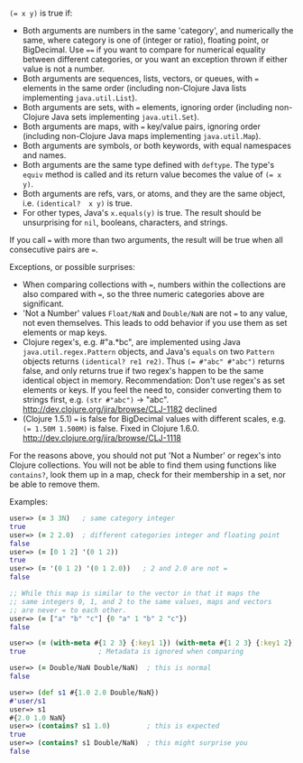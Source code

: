 `(= x y)` is true if:

* Both arguments are numbers in the same 'category', and numerically
  the same, where category is one of (integer or ratio), floating
  point, or BigDecimal.  Use `==` if you want to compare for numerical
  equality between different categories, or you want an exception
  thrown if either value is not a number.
* Both arguments are sequences, lists, vectors, or queues, with `=`
  elements in the same order (including non-Clojure Java lists
  implementing `java.util.List`).
* Both arguments are sets, with `=` elements, ignoring order
  (including non-Clojure Java sets implementing `java.util.Set`).
* Both arguments are maps, with `=` key/value pairs, ignoring order
  (including non-Clojure Java maps implementing `java.util.Map`).
* Both arguments are symbols, or both keywords, with equal namespaces
  and names.
* Both arguments are the same type defined with `deftype`.  The type's
  `equiv` method is called and its return value becomes the value of
  `(= x y)`.
* Both arguments are refs, vars, or atoms, and they are the same
  object, i.e. `(identical?  x y)` is true.
* For other types, Java's `x.equals(y)` is true.  The result should be
  unsurprising for `nil`, booleans, characters, and strings.

If you call `=` with more than two arguments, the result will be true
when all consecutive pairs are `=`.

Exceptions, or possible surprises:

* When comparing collections with `=`, numbers within the collections
  are also compared with `=`, so the three numeric categories above
  are significant.
* 'Not a Number' values `Float/NaN` and `Double/NaN` are not `=` to
  any value, not even themselves.  This leads to odd behavior if you
  use them as set elements or map keys.
* Clojure regex's, e.g. #"a.*bc", are implemented using Java
  `java.util.regex.Pattern` objects, and Java's `equals` on two
  `Pattern` objects returns `(identical? re1 re2)`.  Thus `(= #"abc"
  #"abc")` returns false, and only returns true if two regex's happen
  to be the same identical object in memory.  Recommendation: Don't
  use regex's as set elements or keys.  If you feel the need to,
  consider converting them to strings first, e.g. `(str #"abc")` ->
  "abc".  http://dev.clojure.org/jira/browse/CLJ-1182 declined
* (Clojure 1.5.1) `=` is false for BigDecimal values with different
  scales, e.g. `(= 1.50M 1.500M)` is false.  Fixed in Clojure 1.6.0.
  http://dev.clojure.org/jira/browse/CLJ-1118

For the reasons above, you should not put 'Not a Number' or regex's
into Clojure collections.  You will not be able to find them using
functions like `contains?`, look them up in a map, check for their
membership in a set, nor be able to remove them.

Examples:

```clojure
user=> (= 3 3N)   ; same category integer
true
user=> (= 2 2.0)  ; different categories integer and floating point
false
user=> (= [0 1 2] '(0 1 2))
true
user=> (= '(0 1 2) '(0 1 2.0))   ; 2 and 2.0 are not =
false

;; While this map is similar to the vector in that it maps the
;; same integers 0, 1, and 2 to the same values, maps and vectors
;; are never = to each other.
user=> (= ["a" "b" "c"] {0 "a" 1 "b" 2 "c"})
false

user=> (= (with-meta #{1 2 3} {:key1 1}) (with-meta #{1 2 3} {:key1 2}))
true                  ; Metadata is ignored when comparing

user=> (= Double/NaN Double/NaN)  ; this is normal
false

user=> (def s1 #{1.0 2.0 Double/NaN})
#'user/s1
user=> s1
#{2.0 1.0 NaN}
user=> (contains? s1 1.0)         ; this is expected
true
user=> (contains? s1 Double/NaN)  ; this might surprise you
false
```
